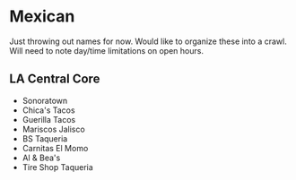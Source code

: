 # Mexican

Just throwing out names for now.  Would like to organize these into a crawl.  Will need to note day/time limitations on open hours.

## LA Central Core

* Sonoratown
* Chica's Tacos
* Guerilla Tacos
* Mariscos Jalisco
* BS Taqueria
* Carnitas El Momo
* Al & Bea's
* Tire Shop Taqueria
